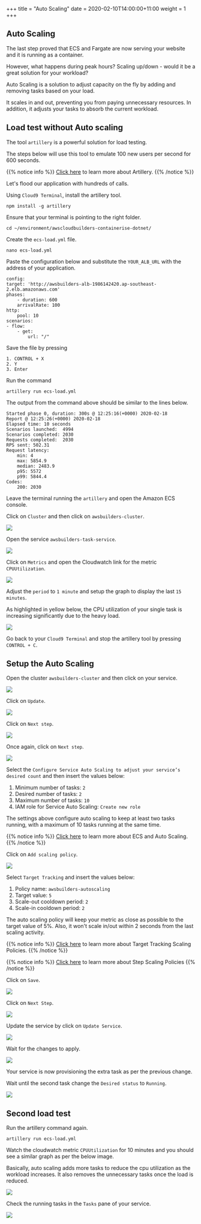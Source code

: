 +++
title = "Auto Scaling"
date = 2020-02-10T14:00:00+11:00
weight = 1
+++

## Auto Scaling

The last step proved that ECS and Fargate are now serving your website and it is running as a container.

However, what happens during peak hours? Scaling up/down - would it be a great solution for your workload? 

Auto Scaling is a solution to adjust capacity on the fly by adding and removing tasks based on your load. 

It scales in and out, preventing you from paying unnecessary resources. In addition, it adjusts your tasks to absorb the current workload.

## Load test without Auto scaling

The tool `artillery` is a powerful solution for load testing.

The steps below will use this tool to emulate 100 new users per second for 600 seconds.

{{% notice info %}}
[Click here](https://artillery.io/) to learn more about Artillery.
{{% /notice %}}

Let's flood our application with hundreds of calls.

Using `Cloud9 Terminal`, install the artillery tool.

    npm install -g artillery 

Ensure that your terminal is pointing to the right folder.

    cd ~/environment/awscloudbuilders-containerise-dotnet/

Create the `ecs-load.yml` file.

    nano ecs-load.yml

Paste the configuration below and substitute the `YOUR_ALB_URL` with the address of your application.

    config:
    target: 'http://awsbuilders-alb-1986142420.ap-southeast-2.elb.amazonaws.com'
    phases:
        - duration: 600
        arrivalRate: 100
    http:
        pool: 10
    scenarios:
    - flow:
        - get:
            url: "/"

Save the file by pressing 

    1. CONTROL + X 
    2. Y
    3. Enter 

Run the command

    artillery run ecs-load.yml

The output from the command above should be similar to the lines below.

    Started phase 0, duration: 300s @ 12:25:16(+0000) 2020-02-18
    Report @ 12:25:26(+0000) 2020-02-18
    Elapsed time: 10 seconds
    Scenarios launched:  4994
    Scenarios completed: 2030
    Requests completed:  2030
    RPS sent: 502.31
    Request latency:
        min: 4
        max: 5854.9
        median: 2483.9
        p95: 5572
        p99: 5844.4
    Codes:
        200: 2030

Leave the terminal running the `artillery` and open the Amazon ECS console.

Click on `Cluster` and then click on `awsbuilders-cluster`.

![](/images/extra/extra_auto_scaling_withoutAS_1.png)

Open the service `awsbuilders-task-service`.

![](/images/extra/extra_auto_scaling_withoutAS_2.png)

Click on `Metrics` and open the Cloudwatch link for the metric `CPUUtilization`.

![](/images/extra/extra_auto_scaling_withoutAS_3.png)

Adjust the `period` to `1 minute` and setup the graph to display the last `15 minutes`.

As highlighted in yellow below, the CPU utilization of your single task is increasing significantly due to the heavy load.

![](/images/extra/extra_auto_scaling_withoutAS_4.png)

Go back to your `Cloud9 Terminal` and stop the artillery tool by pressing `CONTROL + C`.

## Setup the Auto Scaling

Open the cluster `awsbuilders-cluster` and then click on your service.

![](/images/extra/extra_auto_scaling_withAS_2.png)

Click on `Update`.

![](/images/extra/extra_auto_scaling_withAS_3.png)

Click on `Next step`.

![](/images/extra/extra_auto_scaling_withAS_4.png)

Once again, click on `Next step`.

![](/images/extra/extra_auto_scaling_withAS_5.png)

Select the `Configure Service Auto Scaling to adjust your service’s desired count` and then insert the values below:

1. Minimum number of tasks: `2`
2. Desired number of tasks: `2`
3. Maximum number of tasks: `10`
4. IAM role for Service Auto Scaling: `Create new role`

The settings above configure auto scaling to keep at least two tasks running, with a maximum of 10 tasks running at the same time.

{{% notice info %}}
[Click here](https://docs.aws.amazon.com/AmazonECS/latest/developerguide/service-auto-scaling.html) to learn more about ECS and Auto Scaling.
{{% /notice %}}

Click on `Add scaling policy`.

![](/images/extra/extra_auto_scaling_withAS_6.png)

Select `Target Tracking` and insert the values below:

1. Policy name: `awsbuilders-autoscaling`
2. Target value: `5`
3. Scale-out cooldown period: `2`
4. Scale-in cooldown period: `2`

The auto scaling policy will keep your metric as close as possible to the target value of 5%. Also, it won't scale in/out within 2 seconds from the last scaling activity.

{{% notice info %}}
[Click here](https://docs.aws.amazon.com/AmazonECS/latest/developerguide/service-autoscaling-targettracking.html) to learn more about Target Tracking Scaling Policies.
{{% /notice %}}

{{% notice info %}}
[Click here](https://docs.aws.amazon.com/AmazonECS/latest/developerguide/service-autoscaling-stepscaling.html) to learn more about Step Scaling Policies
{{% /notice %}}

Click on `Save`.

![](/images/extra/extra_auto_scaling_withAS_7.png)

Click on `Next Step`.

![](/images/extra/extra_auto_scaling_withAS_8.png)

Update the service by click on `Update Service`.

![](/images/extra/extra_auto_scaling_withAS_9.png)

Wait for the changes to apply.

![](/images/extra/extra_auto_scaling_withAS_10.png)

Your service is now provisioning the extra task as per the previous change.

Wait until the second task change the `Desired status` to `Running`.

![](/images/extra/extra_auto_scaling_withAS_11.png)

## Second load test

Run the artillery command again.

    artillery run ecs-load.yml

Watch the cloudwatch metric `CPUUtilization` for 10 minutes and you should see a similar graph as per the below image.

Basically, auto scaling adds more tasks to reduce the cpu utilization as the workload increases. It also removes the unnecessary tasks once the load is reduced.

![](/images/extra/extra_auto_scaling_withAS_12.png)

Check the running tasks in the `Tasks` pane of your service.

![](/images/extra/extra_auto_scaling_withAS_13.png)